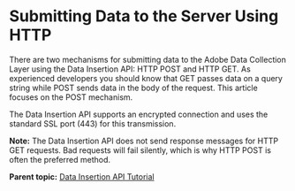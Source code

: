 # Submitting Data to the Server Using HTTP

 

There are two mechanisms for submitting data to the Adobe Data Collection Layer using the Data Insertion API: HTTP POST and HTTP GET. As experienced developers you should know that GET passes data on a query string while POST sends data in the body of the request. This article focuses on the POST mechanism.

The Data Insertion API supports an encrypted connection and uses the standard SSL port \(443\) for this transmission.

**Note:** The Data Insertion API does not send response messages for HTTP GET requests. Bad requests will fail silently, which is why HTTP POST is often the preferred method.

**Parent topic:** [Data Insertion API Tutorial](c_Data_Insertion_Overview.md)


